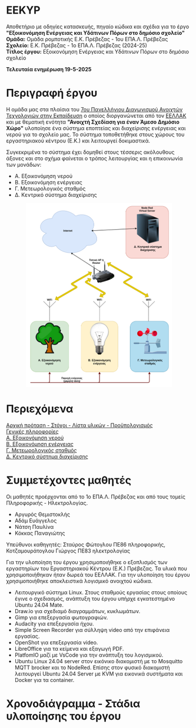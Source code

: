 # EEKYP
Αποθετήριο με οδηγίες κατασκευής, πηγαίο κώδικα και σχέδια για το έργο <b>"Εξοικονόμηση Ενέργειας και Υδάτινων Πόρων στο δημόσιο σχολείο"</b><br>
**Ομάδα:** Ομάδα ρομποτικής Ε.Κ. Πρέβεζας - 1ου ΕΠΑ.Λ. Πρέβεζας<br/>
**Σχολείο:** Ε.Κ. Πρέβεζας - 1ο ΕΠΑ.Λ. Πρέβεζας (2024-25)<br/>
**Τίτλος έργου:** Εξοικονόμηση Ενέργειας και Υδάτινων Πόρων στο δημόσιο σχολείο<br/> 

<b>Τελευταία ενημέρωση 19-5-2025</b>

Περιγραφή έργου
========================
Η ομάδα μας στα πλαίσια του <a href="https://openedtech.ellak.gr/">7ου Πανελλήνιου Διαγωνισμού Ανοιχτών Τεχνολογιών στην Εκπαίδευση</a> ο οποίος διοργανώνεται από τον <a href="https://eellak.ellak.gr/">ΕΕΛΛΑΚ</a> και με θεματική ενότητα <b>"Ανοιχτή Σχεδίαση για έναν Άμεσο Δημόσιο Χώρο"</b> υλοποίησε ένα σύστημα εποπτείας και διαχείρισης ενέργειας και νερού για το σχολείο μας. Το σύστημα τοποθετήθηκε στους χώρους του εργαστηριακού κέντρου (Ε.Κ.) και λειτουργεί δοκιμαστικά. 

Συγκεκριμένα το σύστημα έχει δομηθεί στους τέσσερις ακόλουθους άξονες και στο σχήμα φαίνεται ο τρόπος λειτουργίας και η επικοινωνία των μονάδων:
<ul>
 <li>Α. Εξοικονόμηση νερού</li>
 <li>Β. Εξοικονόμηση ενέργειας</li>
 <li>Γ. Μετεωρολογικός σταθμός</li>
 <li>Δ. Κεντρικό σύστημα διαχείρισης</li>
</ul>

<p align = "center">
<img src="/resources/images/system.png" height="500">
</p>

Περιεχόμενα
===========

<a href="/documentation/protasi.md">Αρχική πρόταση - Στόχοι - Λίστα υλικών - Προϋπολογισμός</a><br>
<a href="/documentation/eisagogi.md">Γενικές πληροφορίες</a><br>
<a href="Subsystem1_Irrigation/readme.md">Α. Εξοικονόμηση νερού</a><br>
<a href="Subsystem2_PowerSaving/readme.md">Β. Εξοικονόμηση ενέργειας</a><br>
<a href="Subsystem3_WeatherStation/readme.md">Γ. Μετεωρολογικός σταθμός</a><br>
<a href="Subsystem4_NodeRed/readme.md">Δ. Κεντρικό σύστημα διαχείρισης</a><br>

Συμμετέχοντες μαθητές
=====================
Οι μαθητές προέρχονται από το 1ο ΕΠΑ.Λ. Πρέβεζας και από τους τομείς Πληροφορικής - Ηλεκτρολογίας.
<ul>
 <li>Αργυρός Θεμιστοκλής</li>
 <li>Αδάμ Ευάγγελος</li>
 <li>Νάτση Παυλίνα</li>
 <li>Κόκκας Παναγιώτης</li>
</ul>

Υπεύθυνοι καθηγητές: Σταύρος Φώτογλου ΠΕ86 πληροφορικής, Κοτζαμουράτογλου Γιώργος ΠΕ83 ηλεκτρολογίας

Για την υλοποίηση του έργου χρησιμοποιήθηκε ο εξοπλισμός των εργαστηρίων του Εργαστηριακού Κέντρου (Ε.Κ.) Πρέβεζας. Τα υλικά που χρησιμοποιήθηκαν ήταν δωρεά του ΕΕΛΛΑΚ. 
Για την υλοποίηση του έργου χρησιμοποιήθηκε αποκλειστικά λογισμικό ανοιχτού κώδικα.
<ul>
 <li>Λειτουργικό σύστημα Linux. Στους σταθμούς εργασίας στους οποίους έγινε ο σχεδιασμός, ανάπτυξη του έργου υπήρχε εγκατεστημένο Ubuntu 24.04 Mate.</li>
 <li>Draw.io για σχεδιαμό διαγραμμάτων, κυκλωμάτων.</li>
 <li>Gimp για επεξεργασία φωτογραφιών.</li>
 <li>Audacity για επεξεργασία ήχου.</li>
 <li>Simple Screen Recorder για σύλληψη video από την επιφάνεια εργασίας.</li>
 <li>OpenShot για επεξεργασία video.</li>
 <li>LibreOffice για τα κείμενα και εξαγωγή PDF.</li>
 <li>PlatfomIO μαζί με VsCode για την ανάπτυξη του λογισμικού.</li>
 <li>Ubuntu Linux 24.04 server στον εικόνικο διακομιστή με το Mosquitto MQTT brocker και το NodeRed. Επίσης στον φυσικό διακομιστή λειτουργεί Ubuntu 24.04 Server με KVM για εικονικά συστήματα και Docker για τα container.</li> 
</ul>

Χρονοδιάγραμμα - Στάδια υλοποίησης του έργου
===========================
